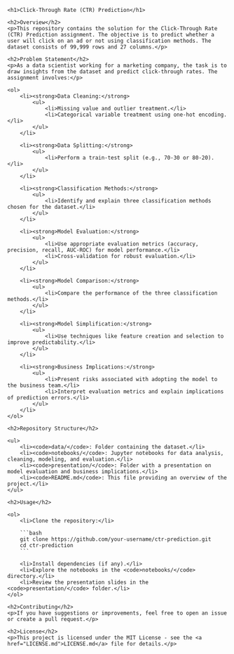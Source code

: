 <!DOCTYPE html>
<html>

<head>
    <title>Click-Through Rate (CTR) Prediction</title>
</head>

<body>

    <h1>Click-Through Rate (CTR) Prediction</h1>

    <h2>Overview</h2>
    <p>This repository contains the solution for the Click-Through Rate (CTR) Prediction assignment. The objective is to predict whether a user will click on an ad or not using classification methods. The dataset consists of 99,999 rows and 27 columns.</p>

    <h2>Problem Statement</h2>
    <p>As a data scientist working for a marketing company, the task is to draw insights from the dataset and predict click-through rates. The assignment involves:</p>

    <ol>
        <li><strong>Data Cleaning:</strong>
            <ul>
                <li>Missing value and outlier treatment.</li>
                <li>Categorical variable treatment using one-hot encoding.</li>
            </ul>
        </li>

        <li><strong>Data Splitting:</strong>
            <ul>
                <li>Perform a train-test split (e.g., 70-30 or 80-20).</li>
            </ul>
        </li>

        <li><strong>Classification Methods:</strong>
            <ul>
                <li>Identify and explain three classification methods chosen for the dataset.</li>
            </ul>
        </li>

        <li><strong>Model Evaluation:</strong>
            <ul>
                <li>Use appropriate evaluation metrics (accuracy, precision, recall, AUC-ROC) for model performance.</li>
                <li>Cross-validation for robust evaluation.</li>
            </ul>
        </li>

        <li><strong>Model Comparison:</strong>
            <ul>
                <li>Compare the performance of the three classification methods.</li>
            </ul>
        </li>

        <li><strong>Model Simplification:</strong>
            <ul>
                <li>Use techniques like feature creation and selection to improve predictability.</li>
            </ul>
        </li>

        <li><strong>Business Implications:</strong>
            <ul>
                <li>Present risks associated with adopting the model to the business team.</li>
                <li>Interpret evaluation metrics and explain implications of prediction errors.</li>
            </ul>
        </li>
    </ol>

    <h2>Repository Structure</h2>

    <ul>
        <li><code>data/</code>: Folder containing the dataset.</li>
        <li><code>notebooks/</code>: Jupyter notebooks for data analysis, cleaning, modeling, and evaluation.</li>
        <li><code>presentation/</code>: Folder with a presentation on model evaluation and business implications.</li>
        <li><code>README.md</code>: This file providing an overview of the project.</li>
    </ul>

    <h2>Usage</h2>

    <ol>
        <li>Clone the repository:</li>

        ```bash
        git clone https://github.com/your-username/ctr-prediction.git
        cd ctr-prediction
        ```

        <li>Install dependencies (if any).</li>
        <li>Explore the notebooks in the <code>notebooks/</code> directory.</li>
        <li>Review the presentation slides in the <code>presentation/</code> folder.</li>
    </ol>

    <h2>Contributing</h2>
    <p>If you have suggestions or improvements, feel free to open an issue or create a pull request.</p>

    <h2>License</h2>
    <p>This project is licensed under the MIT License - see the <a href="LICENSE.md">LICENSE.md</a> file for details.</p>

</body>

</html>
